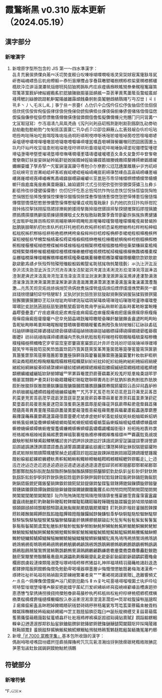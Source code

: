 # 霞鶩晰黑 v0.310 版本更新（2024.05.19）
## 漢字部分
### 新增漢字
1. 新增原字型所包含的 JIS 第一～四水準漢字：  
   㐂㐆㐬㐮㑨㑪㒒㒵㒼㓁㓇㓛㔟㕝㕞㕣㕮㖦㖨㗅㗚㗴㘅㙊㚑㚖㚙㛏㝡㝢㝫㝬㝵㞍㟁㟢㟨㟴㟽㠀㠯㠶㡀㡜㡡㣺㤗㤚㥯㩮㩳㫖㫗㫪㬎㬚㬜㬢㭭㭷㮇㮈㮍㮤㮶㯃㯍㯰㰏㰦㳃㳒㴑㴞㵤㶚㷀㷔㸅㸿㹠㹦㹨㺃㺔㽗㽲㽵㽷㾮㿉㿗䀹䁘䂓䄅䅈䅏䅣䆴䆿䇦䇮䇳䈇䈎䉤䋆䋖䋝䌂䌫䍃䏮䏰䐈䐗䐜䐢䑓䑛䑶䑺䒑䒳䒾䓔䔈䔍䔥䕃䖝䖸䗥䗪䘏䙁䙥䚡䚯䜌䝤䟽䠖䡄䡎䦰䧧䧺䨄䨩䪼䬻䯂䯊䯒䯨䰗䰠䳄䳑䴇䵷丂丏丒丗丨丩丬丮丯丶丿乀乇乑乚乢亅亊亍亝亠亰亹亻亼仂仈仐仚仭仱仼伀伃伖伷伹伾佉佪佷佸佽侂侅侒侔侚侫侲侾俅俍俒俛俤俲俿倁倎倐倓倮偀偁偂偆偐偓偖偗偣偦偪偬偰傒傓傔傪傱傴傺僄僌僐僔僘僙僡僦僲僴儃儋儖儗儛儞儵兊兠兤冂冃冋冐冓冖冘冝冣冦冩冫冭冱凅凊凢凬凮凴凾刂刄刋刓刔刕刧剏剕剗剞剬剳劔劘劜劯劵劺劼勀勈勊勌勑勠勹匇匊匜匤匳匵匸卂卆卣卩卬卲卺厤厰厶厷叀叕叝叴叺吤呍呫呬呰呴呿咊咍咜咠咡咥咮咷咺咼哃哘哢哬哯哱哳唀唫唹唼啀啅啇啌啠啽喈喞喭喿嗢嗹嘇嘨嘷嘽噇噉噐噞噦噭噲嚈嚊嚌嚔嚚嚝嚞嚠嚩嚲嚳囅囎囘囨囶囷圊圕圡圦圴圷圸坅坆坙坥坴坿垉垜垝垤垨垪垬垳埀埌埏埖埣埦埵埶埽埿堄堋堙堲堹堽塉塧塰塲墋墍墏墔墝墪墫墱墲墸墹壃壍壒壔壗壚壠壥壴夂夅夊夋夐夘夲奆奓奛奝奟奣奵妋妛妟妺妼姈姤姧娗娧娭娵婥婬婾媋媟媠媢媵媿嫐嫜嫠嫥嫮嫰嬀嬙嬥嬭嬾孁孅孒孥孨孯宀宄寉寎寖寘寱寽尃尅尒尓尞尠尣尩尫尰屟屧屩屮屰屶屼岈岊岏岟岢岦岧岪岶岻岼峉峐峩峵峺崐崕崘崝崦崫崱崹嵂嵆嵊嵒嵓嵡嵪嵭嵰嵳嵶嶁嶈嶐嶒嶗嶤嶧嶬嶰嶲嶴嶹巋巐巑巓巗巘巛巠巤巵帀帋帒帾幉幎幖幘幞幤幬幭幮幵庪庬庿廆廋廒廙廩廰廱廴廸廹廽弉弍弎弖弜弝弞弡弣弶弸弽彁彇彐彑彜彡彲彽彾徃徏徢徤徯徸徼忄忇忉忋忓忔忢忩忯忳忼怍怐怗怘怢怤怳怺恇恊恌恟恠恷悁悃悊悒悕悗悝悞悾惈惓惔惙惛惝惞惵惷惸愐愑愙愞愡愨愬愺愽慁慆慠慥慯慱慴憇憍憒憖憗憥憭憹憼懆懌懕懝懽戉戓戝戞戣扆扌扖扚扡扤扻抂抃抅抙拑拕挃挊挌挍挐挘挧挼捁捃捄捙捥捬捼掎掔掫掵掽揔揕揜揥揫揬揵搉搩搯摎摚摛摝摽撝撟擌擐擕擗擯擶擽擿攅攩攲攴攵敄敧敫敺斁斄斈斊斝斵斸斿旃旄旆旉旔旙旡旹昄昈昢昪昮昳晈晎晑晡晣晪晬晭晻暀暃暒暙暭暵暼暿曈曚曛曨曵曻朁朅朎朏朒朓朖朙朳朷朸朿杁杇杌杍杔杝杤杦杴杶枅枌枛枩枲枹枻柀柃柆柈柎柗柛柤柧柮柷柹柼栁栐栝栟栫栬栭栱栲桍桒桗桙桛桫桮桲桵桷桺桼桾梍梐梖梙梚梜梣梥梪梫梴梹梺梻棃棆棈棊棌棏棐棔棙棡棤棥棬棭棯棰棷椃椇椈椊椌椡椢椣椥椦椨椵椶椻楆楉楜楤楩楪楲楴楺楾楿榀榁榒榘榠榰榱榲榺榼榾榿槀槊槏槑槖槝槞槢槣槧槩槫槮槯槴槵槶槹槾樌樏樔樕樚樛樝樢樮樰樲樳樴樶樻樿橅橆橉橎橐橖橤橳橸橺檃檋檑檝檞檟檡檥檫檽櫁櫐櫑櫔櫜櫞櫢櫤櫲櫽欋欏欑欛欟欬欯欵欹歊歖歘歠歬歵歺殀殁殍殕殩殪殱殽殾毇毈毉毟毦毧毮毱毿氂氊氎氵氺氿汢汧汯汳沗沜沭泆泐泔泚泝泩泬泭洀洊洟洤洦洯洳洴洿浘浛浠浰涀涁涖涫涬涴淂淈淎淐淕淛淝淟淲淶渞渢渧渮渹湈湉湋湌湏湑湓湗湶溂溓溲溷溿滃滊滫滹滻漊漐漘漵漶漼潒潙潡潨澌澑澖澘澟澥澵澼濆濇濈濉濔濞濳濵濹濼瀀瀇瀊瀹瀺瀼灇灊灋灎灔灬灮炁炗炟炱炻烑焃焆焇焈焏焫焮煑煓煠煢熅熇熕熖熛熮熯熳燋燓爇爕爫爴牂牋牓牕牗牣牮牸牿犍犎犭犮犱犲犾狁狃狌狳狺狻猒猗猘猤猧猨猯猱猳猹猽獦獫獬獮獯獱玁玅玊玜玞玵玼玽珋珒珧珱琩琱琹瑇瑍瑒瑓瑝瑫璅璈璒璗璙璢璫璺璻瓉瓧瓫瓰瓱瓲瓸瓺瓿甃甅甎甓甗甞甠甤甪甼畄畆畉畊畍畐畒畤畧畩畭畱畹畽畾疁疂疉疌疒疔疰疷疿痃痆痎痏痓痝痟痬痮瘂瘃瘇瘈瘏瘕瘛瘥瘨瘭瘰瘳瘵癁癃癈癉癋癕癜癧癨癭癯癶皀皁皃皕皛皜皝皠皡皦皧皨皪皯皶皷皹盉盦盨盻眊眗眙眚眤眦眴眵睎睘睟睠睲睺睼瞀瞔瞚瞢瞤瞶瞹矍矞矟矠矤矦矪矬矰矴矼砅砆砉砙砡硇硑硨硪硴硺碆碊碔碝碞碤碪碭碯碵磆磈磌磑磠磤磦磲磹磽磾礀礇礐礛礜礥礮礰礻祊祘祧祲祹禖禘禝禩禴禸秂秇秌秔秖秡秬稃稊稑稕稘稛稭稸稹稾穃穇穖穙穜穝穟穧穪穭穵穸窂窅窊窐窬窶窹窻窼窾竌竍竎竏竒竓竕竚竡竢竧竨竫竰竴竸笂笇笒笧笯笱笳笶笻笽筁筇筎筕筤筭筳筴筺筿箐箑箘箛箞箟箯箵箼篅篊篋篏篔篖篗篚篰篶簁簃簎簏簓簟簠簦簱簳簶籅籊籑籖籘籞籡籩籭籯籰籵籹粏粐粔粠粡粢粦粨粫粭粶粷糂糄糈糒糘糦糫糲糵紃紒紝紞紣紽紾紿絁絇絈絎絏絙絚綃綆綈綋綌綗綝綟綦綧綪綮綶綷緀緂緌緕緗緤緦緱縗縠縢縨縬縺縻繝繦繧繵繿纃纆纇纉纊纎纑纚缻缼缾罃罇罏罒罘罤罧罨罭罸罽罾羂羃羐羖羗羜羝羣羭羮翃翆翏翛翣翯翲翺耂耊耎耔耖耡耤耬耰耵耼聢聦聨聹聻肙肜肧肬肭肸胅胊胕胘胙胠胦胵胻脞脧脬脵脽腟腠腨膁膃膄膅膓膕膤膰膲膸臁臑臖臗臙臛臤臽臿舁舄舙舮舲舴舼艆艉艗艚艜艝艟艠艢艣艨艫艴艹艽艿芓芤芨芲芴芺苆苢苨苴苻茀茇茈茖茝茢茣茰茺荄荅荕荗荢荿莇莍莔莛莝菎菐菝菥菪菶菷菻萆萑萕萗萪萹葈葊葏葑葒葜葟葢葥葮葰葸葹葼蒁蒄蒅蒗蒦蒭蒾蓎蓏蓐蓙蓜蓧蓰蓱蓺蔌蔕蔛蔤蔲蔾蕀蕋蕏蕑蕕蕘蕚蕡蕢蕫蕯蕷蕺蕻蕽蕿薁薆薐薓薝薟薢薤薭薷薼藇藊藋藘藙藟藡藦藭藶藾蘀蘐蘒蘓蘘蘡蘤蘧蘯蘰蘹蘼虀虁虍虓虖虗虵虷蚇蚉蚍蚑蚘蚝蚨蚫蚰蚳蚸蛁蛃蛑蛕蛗蛣蛦蛩蛬蛼蛽蜅蜋蜎蜐蜑蜙蜟蜺蝃蝑蝘蝤蝥蝱蝲螇螉螋螠螧螬螵螾蟁蟐蟖蟟蟣蟥蟦蟫蟭蟵蟶蠁蠆蠇蠊蠋蠎蠏蠐蠓蠧蠨蠮蠲蠼衂衘衟衤衯衵袘袙袠袮袰袵袼袽袾裀裑裓裛裲裼褁褜褝褞褧褰褷褹襀襂襅襉襌襍襢襭襾覀覉覊覐覔覘覟覰觖觘觝觧觫觱觳觶觽觿訒訔訡訵訷詅詇詍詘詝誄誐誮誷諐諚諞諟諠謇謌謍謜謟謭譃譌譑譓譔譛譞譩譱譶讁讋讔讕讙讝谹谽豅豇豏豗豨豩豼貅貎貒貔貙貛貤貭貮賍賕賖賙賾贉贎贐贒赬赱趦趯跂跈跙跽跿踆踈踔踖踠踣踧踶蹐蹢蹯躄躔躘躞躮躱躳躵躶躻軅軆軑軣軹軺輀輈輗輙輫輭輶轀轊轌轗轘轜轣辤辧辴辵辶辷迊迍迕迚迠迮迯迱迵迻逌逎逧逭逷遃遄遉遖遧邅邌郄郈郛郟郲郶郿鄀鄄鄆鄖鄜鄣鄷鄽酇酖酘酙酛酡酤酲酳酹醂醅醎醢醨醳醶醼釃釄釖釚釛釞釟釡釤釥釬釮釱釶釻釼釿鈆鈖鈩鈬鈳鈼鉂鉃鉇鉊鉎鉏鉖鉙鉠鉡鉧鉨鉽鉿銈銉銍銗銙銟銿鋀鋂鋋鋎鋓鋗鋙鋠鋧鋩鋷鋹鋻鋿錍錑錝錥錵錻鍄鍉鍖鍗鍫鍱鍳鎈鎋鎛鎞鎺鏁鏆鏇鏐鏥鏧鏱鏸鏻鐇鐉鐓鐔鐖鐗鐚鐱鐴鐻鑁鑅鑈鑢鑭鑯鑱钁镸镹閆閇閊閌閍閖閙閟閠閦閧閴閶閽闃闍闓闚闞闥阝阯阼陁陏陦隂隚隝隤隥隩隯隳隺雘雚雝霔霣霳霶霻靁靃靇靎靕靗靤靪靮靹鞁鞐鞕鞖鞚鞞鞢鞮鞱鞲鞳鞴鞺鞾韈韑韔韘韛韲韴頄頍頏頔頖頞頣頥頲頳顇顋顒顖顦顬颪颫颭颰颷颸颻颿飂飃飋飠飣飥飫飰飱飳餈餔餖餗餜餝餤餧餱餲餳餺餻餼饀饁饂饆饎饐饘饟饠馘馞馣馦馼馽馿駃駉駔駞駮駰駲駹駻駼騂騃騊騑騚騠騤騭騱騸驂驎驒驘骭髃髆髎髐髜髞髟髠髢髣髩髫髱髴鬂鬌鬐鬒鬖鬜鬝鬠鬫鬭鬳鬻鬽魋魞魣魥魦魫魬魲魳魵魶魹鮃鮄鮊鮏鮖鮗鮞鮠鮦鮧鮬鮱鮲鮴鮹鮻鮾鯆鯎鯏鯑鯘鯢鯣鯥鯫鯮鯯鯲鯳鯸鯺鰀鰔鰖鰘鰙鰚鰛鰝鰢鰣鰧鰩鰪鰰鰶鰷鰺鱁鱅鱆鱊鱏鱐鱓鱚鱛鱜鱝鱣鱥鱩鱪鱫鱭鱮鱰鱵鳦鳫鳬鳰鳲鴂鴋鴑鴗鴘鴪鴲鴾鵁鵂鵃鵆鵇鵈鵊鵐鵒鵙鵢鵣鵤鵩鵫鵳鵶鵷鵼鵾鶄鶊鶍鶙鶡鶫鶬鶵鶹鶻鶽鷀鷁鷃鷆鷇鷉鷏鷖鷙鷚鷟鷠鷣鷧鷭鷯鷽鸂鸇鸊鸍鸙鸜鹻麀麅麈麌麑麕麛麞麤麨麬麭麯麽黧黮黶黹黻黼鼂鼃鼗鼡鼷鼺鼽齁齅齆齏齓齔齕齗齘齝齠齩齭齰齵齶龗龝龠欄廊朗虜殺漣煉類隆溺﨎﨏塚﨑晴﨓﨔凞猪益礼神祥福靖精羽﨟蘒﨡諸﨣﨤逸都﨧﨨﨩飯飼館鶴侮僧免勉勤卑喝嘆器塀墨層屮悔慨憎懲敏既暑梅海渚漢煮爫琢碑社祉祈祐祖祝禍禎穀突節練縉繁署者臭艹艹著褐視謁謹賓贈辶逸難響頻𠀋𠂉𠂢𠂤𠆢𠈓𠌫𠍱𠎁𠏹𠑊𠔉𠗖𠘨𠝏𠠇𠠺𠢹𠥼𠦝𠫓𠬝𠮟𠵅𠷡𠹤𠹭𠺕𠽟𡈁𡈽𡉕𡉴𡉻𡋗𡋤𡋽𡌛𡌶𡍄𡏄𡑭𡑮𡗗𡙇𡚴𡜆𡝂𡢽𡧃𡱖𡴭𡵅𡵢𡵸𡶒𡶜𡶡𡶷𡷠𡸳𡸴𡼞𡽶𡿺𢅻𢈘𢌞𢎭𢛳𢡛𢢫𢦏𢪸𢭆𢭏𢭐𢮦𢰝𢰤𢷡𣆶𣇃𣇄𣇵𣍲𣏐𣏒𣏓𣏕𣏚𣏟𣏤𣑊𣑋𣑑𣑥𣓤𣕚𣖔𣗄𣘸𣘹𣘺𣙇𣜌𣜜𣜿𣝣𣝤𣟧𣟿𣠤𣠽𣪘𣱿𣳾𣴀𣴎𣵀𣷓𣷹𣷺𣽾𤂖𤄃𤇆𤇾𤎼𤘩𤚥𤟱𤢖𤩍𤭖𤭯𤰖𤴔𤸎𤸷𤹪𤺋𥁊𥁕𥄢𥆩𥇍𥇥𥈞𥉌𥐮𥒎𥓙𥔎𥖧𥝱𥞩𥞴𥧄𥧔𥫣𥫤𥫱𥮲𥱋𥱤𥶡𥸮𥹖𥹢𥹥𥻂𥻘𥻨𥼣𥽜𥿔𥿠𥿻𦀌𦀗𦁠𦃭𦉰𦊆𦍌𦐂𦙾𦚰𦜝𦣝𦣪𦥑𦥯𦧝𦨞𦩘𦪌𦪷𦫿𦰩𦱳𦳝𦹀𦹥𦾔𦿶𦿷𦿸𧃴𧄍𧄹𧏚𧏛𧏾𧐐𧑉𧘔𧘕𧘱𧚄𧚓𧜎𧜣𧝒𧦅𧪄𧮳𧮾𧯇𧲸𧶠𧸐𧾷𨂊𨂻𨉷𨊂𨋳𨏍𨐌𨑕𨕫𨗈𨗉𨛗𨛺𨥆𨥉𨥫𨦇𨦈𨦺𨦻𨨞𨨩𨩃𨩱𨪙𨫍𨫝𨫤𨯁𨯯𨴐𨵱𨷻𨸟𨸶𨺉𨻫𨼲𨿸𩊠𩊱𩒐𩗏𩙿𩛰𩜙𩝐𩣆𩩲𩷛𩸕𩸽𩹉𩺊𩻄𩻛𩻩𩿗𪀚𪀯𪂂𪃹𪆐𪎌𪐷𪗱𪘂𪘚𪚲冤屠杓櫛
2. 新增[「jf 7000 當務字集」](https://justfont.com/jf7000)基本包所收錄的漢字：  
   傌剮呣哏唚噍囧坋嬛屄弳彞掯撣擼枵氕氘氚氡溚潲焓犽猁猞瘝硍粩糌綹羰胇芘芛蒽訇誒釷釹銣鋦錒饃魩鮕鮘鴴鷳
## 符號部分
### 新增符號
℉⍻☑☒✗

